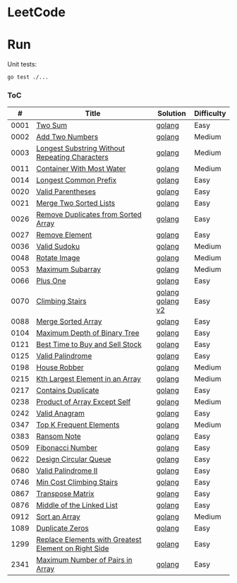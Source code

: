 # LeetCode

# Run

Unit tests:

```bash
go test ./...
```

### ToC

| #    | Title                                                                                                                                       | Solution                                                                                 | Difficulty |
| ---- | ------------------------------------------------------------------------------------------------------------------------------------------- | ---------------------------------------------------------------------------------------- | ---------- |
| 0001 | [Two Sum](https://leetcode.com/problems/two-sum/)                                                                                           | [golang](./array/p1/twosum.go)                                                           | Easy       |
| 0002 | [Add Two Numbers](https://leetcode.com/problems/add-two-numbers/)                                                                           | [golang](./list/p2/addtwo.go)                                                            | Medium     |
| 0003 | [Longest Substring Without Repeating Characters](https://leetcode.com/problems/longest-substring-without-repeating-characters/)             | [golang](./window/p2/longestsubstring.go)                                                | Medium     |
| 0011 | [Container With Most Water](https://leetcode.com/problems/container-with-most-water/)                                                       | [golang](./twopointers/p11/maxarea.go)                                                   | Medium     |
| 0014 | [Longest Common Prefix](https://leetcode.com/problems/longest-common-prefix/)                                                               | [golang](./string/p14/longestprefix.go)                                                  | Easy       |
| 0020 | [Valid Parentheses](https://leetcode.com/problems/valid-parentheses/)                                                                       | [golang](./stack/p20/parentheses.go)                                                     | Easy       |
| 0021 | [Merge Two Sorted Lists](https://leetcode.com/problems/merge-two-sorted-lists/)                                                             | [golang](./list/p21/merge.go)                                                            | Easy       |
| 0026 | [Remove Duplicates from Sorted Array](https://leetcode.com/problems/remove-duplicates-from-sorted-array/)                                   | [golang](./array/p26/removeduplicates.go)                                                | Easy       |
| 0027 | [Remove Element](https://leetcode.com/problems/remove-element/)                                                                             | [golang](./array/p27/removeelement.go)                                                   | Easy       |
| 0036 | [Valid Sudoku](https://leetcode.com/problems/valid-sudoku/)                                                                                 | [golang](./matrix/p36/validsudoku.go)                                                    | Medium     |
| 0048 | [Rotate Image](https://leetcode.com/problems/rotate-image/)                                                                                 | [golang](./matrix/p48/rotate.go)                                                         | Medium     |
| 0053 | [Maximum Subarray](https://leetcode.com/problems/maximum-subarray/)                                                                         | [golang](./dynamic/p53/maxsubarray.go)                                                   | Medium     |
| 0066 | [Plus One](https://leetcode.com/problems/plus-one/)                                                                                         | [golang](./array/p66/plusone.go)                                                         | Easy       |
| 0070 | [Climbing Stairs](https://leetcode.com/problems/climbing-stairs/)                                                                           | [golang](./dynamic/p70/climbstairs.go)<br />[golang v2](./dynamic/p70/v2/climbstairs.go) | Easy       |
| 0088 | [Merge Sorted Array](https://leetcode.com/problems/merge-sorted-array/)                                                                     | [golang](./array/p88/merge.go)                                                           | Easy       |
| 0104 | [Maximum Depth of Binary Tree](https://leetcode.com/problems/maximum-depth-of-binary-tree/)                                                 | [golang](./tree/p104/maxdepth.go)                                                        | Easy       |
| 0121 | [Best Time to Buy and Sell Stock](https://leetcode.com/problems/best-time-to-buy-and-sell-stock/)                                           | [golang](./array/p121/maxprofit.go)                                                      | Easy       |
| 0125 | [Valid Palindrome](https://leetcode.com/problems/valid-palindrome/)                                                                         | [golang](./twopointers/p125/palindrome.go)                                               | Easy       |
| 0198 | [House Robber](https://leetcode.com/problems/house-robber/)                                                                                 | [golang](./dynamic/p198/houserobber.go)                                                  | Medium     |
| 0215 | [Kth Largest Element in an Array](https://leetcode.com/problems/kth-largest-element-in-an-array/description/)                               | [golang](./array/p215/kthlargest.go)                                                     | Medium     |
| 0217 | [Contains Duplicate](https://leetcode.com/problems/contains-duplicate/)                                                                     | [golang](./array/p217/duplicate.go)                                                      | Easy       |
| 0238 | [Product of Array Except Self](https://leetcode.com/problems/product-of-array-except-self/)                                                 | [golang](./array/p238/product.go)                                                        | Medium     |
| 0242 | [Valid Anagram](https://leetcode.com/problems/valid-anagram/)                                                                               | [golang](./hashtable/p242/anagram.go)                                                    | Easy       |
| 0347 | [Top K Frequent Elements](https://leetcode.com/problems/top-k-frequent-elements/)                                                           | [golang](./array/p347/topkfrequent.go)                                                   | Medium     |
| 0383 | [Ransom Note](https://leetcode.com/problems/ransom-note/)                                                                                   | [golang](./hashtable/p383/ransomnote.go)                                                 | Easy       |
| 0509 | [Fibonacci Number](https://leetcode.com/problems/fibonacci-number/)                                                                         | [golang](./dynamic/p509/fibonacci.go)                                                    | Easy       |
| 0622 | [Design Circular Queue](https://leetcode.com/problems/design-circular-queue/)                                                               | [golang](./array/p622/circularqueue.go)                                                  | Easy       |
| 0680 | [Valid Palindrome II](https://leetcode.com/problems/valid-palindrome-ii/)                                                                   | [golang](./twopointers/p680/palindrome.go)                                               | Easy       |
| 0746 | [Min Cost Climbing Stairs](https://leetcode.com/problems/min-cost-climbing-stairs/)                                                         | [golang](./dynamic/p746/climbstairs.go)                                                  | Easy       |
| 0867 | [Transpose Matrix](https://leetcode.com/problems/transpose-matrix/)                                                                         | [golang](./matrix/p867/transpose.go)                                                     | Easy       |
| 0876 | [Middle of the Linked List](https://leetcode.com/problems/middle-of-the-linked-list/)                                                       | [golang](./list/p876/middle.go)                                                          | Easy       |
| 0912 | [Sort an Array](https://leetcode.com/problems/sort-an-array/description/)                                                                   | [golang](./array/p912/mergesort.go)                                                      | Medium     |
| 1089 | [Duplicate Zeros](https://leetcode.com/problems/duplicate-zeros/)                                                                           | [golang](./array/p1089/duplicatezeros.go)                                                | Easy       |
| 1299 | [Replace Elements with Greatest Element on Right Side](https://leetcode.com/problems/replace-elements-with-greatest-element-on-right-side/) | [golang](./array/p1299/maxright.go)                                                      | Easy       |
| 2341 | [Maximum Number of Pairs in Array](https://leetcode.com/problems/maximum-number-of-pairs-in-array/)                                         | [golang](./array/p2341/numberofpairs.go)                                                 | Easy       |

